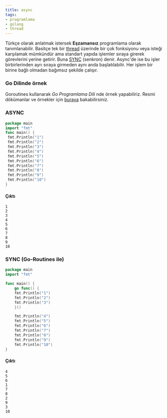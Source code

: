 ```yaml
---
title: async
tags:
- programlama
- golang
- thread
---
```


Türkçe olarak anlatmak istersek **Eşzamansız** programlama olarak tanımlanabilir. Basitçe tek bir [thread](/thread) üzerinde bir çok fonksiyonu veya isteği karşılamak mümkündür ama standart yapıda işlemler sıraya girerek görevlerini yerine getirir. Buna [SYNC](/sync) (senkron) denir. Async'de ise bu işler birbirlerinden ayrı sıraya girmeden aynı anda başlatılabilir. Her işlem bir birine bağlı olmadan bağımsız şekilde çalışır.

### Go Dilinde örnek
Goroutines kullanarak *Go Programlama Dili* nde örnek yapabiliriz. Resmi dökümanlar ve örnekler için [buraya](https://tour.golang.org/concurrency/1) bakabilirsiniz.

### ASYNC

```go
package main
import "fmt"
func main() {
 fmt.Println("1")
 fmt.Println("2")
 fmt.Println("3")
 fmt.Println("4")
 fmt.Println("5")
 fmt.Println("6")
 fmt.Println("7")
 fmt.Println("8")
 fmt.Println("9")
 fmt.Println("10")
}
```
#### Çıktı
```
1
2
3
4
5
6
7
8
9
10
```

### SYNC (Go-Routines ile)
```go
package main
import "fmt"

func main() {
    go func() {
    fmt.Println("1")
    fmt.Println("2")
    fmt.Println("3")
    }()

    fmt.Println("4")
    fmt.Println("5")
    fmt.Println("6")
    fmt.Println("7")
    fmt.Println("8")
    fmt.Println("9")
    fmt.Println("10")
}
```
#### Çıktı
```
4
5
6
1
7
8
2
9
3
10
```
